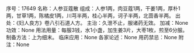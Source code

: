 序号：17649
名称：人参豆蔻散
组成：人参1两，肉豆蔻1两，干姜1两，厚朴1两，甘草1两，陈橘皮1两，川芎半两，桂心半两，诃子半两，北茴香半两。
出处：《妇人良方》卷八引石道人方。
主治：久泄不止，服诸药无效。
加减：None
功效：None
用法用量：每服3钱，水1小盏，加生姜3片，大枣1枚，煎至6分服。
制备方法：上为细末。
临床应用：None
各家论述：None
用药禁忌：None
附注：None

